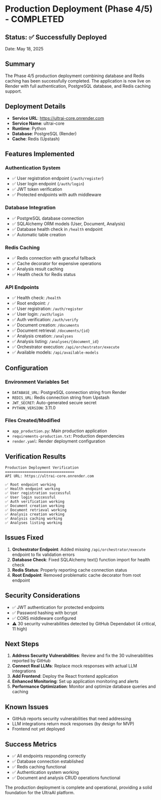 # Production Deployment (Phase 4/5) - COMPLETED

## Status: ✅ Successfully Deployed

Date: May 18, 2025

## Summary

The Phase 4/5 production deployment combining database and Redis caching has been successfully completed. The application is now live on Render with full authentication, PostgreSQL database, and Redis caching support.

## Deployment Details

- **Service URL**: https://ultrai-core.onrender.com
- **Service Name**: ultrai-core
- **Runtime**: Python
- **Database**: PostgreSQL (Render)
- **Cache**: Redis (Upstash)

## Features Implemented

### Authentication System

- ✅ User registration endpoint (`/auth/register`)
- ✅ User login endpoint (`/auth/login`)
- ✅ JWT token verification
- ✅ Protected endpoints with auth middleware

### Database Integration

- ✅ PostgreSQL database connection
- ✅ SQLAlchemy ORM models (User, Document, Analysis)
- ✅ Database health check in `/health` endpoint
- ✅ Automatic table creation

### Redis Caching

- ✅ Redis connection with graceful fallback
- ✅ Cache decorator for expensive operations
- ✅ Analysis result caching
- ✅ Health check for Redis status

### API Endpoints

- ✅ Health check: `/health`
- ✅ Root endpoint: `/`
- ✅ User registration: `/auth/register`
- ✅ User login: `/auth/login`
- ✅ Auth verification: `/auth/verify`
- ✅ Document creation: `/documents`
- ✅ Document retrieval: `/documents/{id}`
- ✅ Analysis creation: `/analyses`
- ✅ Analysis listing: `/analyses/{document_id}`
- ✅ Orchestrator execution: `/api/orchestrator/execute`
- ✅ Available models: `/api/available-models`

## Configuration

### Environment Variables Set

- `DATABASE_URL`: PostgreSQL connection string from Render
- `REDIS_URL`: Redis connection string from Upstash
- `JWT_SECRET`: Auto-generated secure secret
- `PYTHON_VERSION`: 3.11.0

### Files Created/Modified

- `app_production.py`: Main production application
- `requirements-production.txt`: Production dependencies
- `render.yaml`: Render deployment configuration

## Verification Results

```
Production Deployment Verification
================================
API URL: https://ultrai-core.onrender.com

✅ Root endpoint working
✅ Health endpoint working
✅ User registration successful
✅ User login successful
✅ Auth verification working
✅ Document creation working
✅ Document retrieval working
✅ Analysis creation working
✅ Analysis caching working
✅ Analyses listing working
```

## Issues Fixed

1. **Orchestrator Endpoint**: Added missing `/api/orchestrator/execute` endpoint to fix validation errors
2. **Database Check**: Fixed SQLAlchemy text() function import for health check
3. **Redis Status**: Properly reporting cache connection status
4. **Root Endpoint**: Removed problematic cache decorator from root endpoint

## Security Considerations

- ✅ JWT authentication for protected endpoints
- ✅ Password hashing with bcrypt
- ✅ CORS middleware configured
- ⚠️ 30 security vulnerabilities detected by GitHub Dependabot (4 critical, 11 high)

## Next Steps

1. **Address Security Vulnerabilities**: Review and fix the 30 vulnerabilities reported by GitHub
2. **Connect Real LLMs**: Replace mock responses with actual LLM integrations
3. **Add Frontend**: Deploy the React frontend application
4. **Enhanced Monitoring**: Set up application monitoring and alerts
5. **Performance Optimization**: Monitor and optimize database queries and caching

## Known Issues

- GitHub reports security vulnerabilities that need addressing
- LLM integrations return mock responses (by design for MVP)
- Frontend not yet deployed

## Success Metrics

- ✅ All endpoints responding correctly
- ✅ Database connection established
- ✅ Redis caching functional
- ✅ Authentication system working
- ✅ Document and analysis CRUD operations functional

The production deployment is complete and operational, providing a solid foundation for the UltraAI platform.
